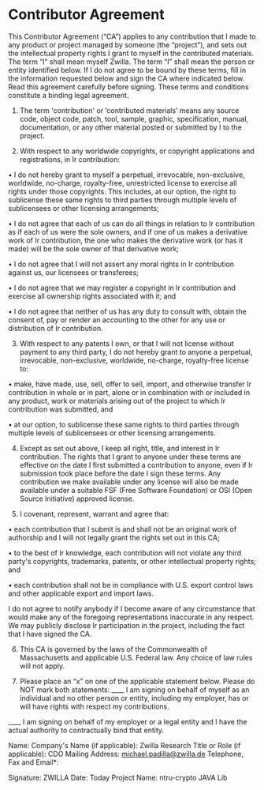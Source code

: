 # Contributor Agreement

This Contributor Agreement (“CA”) applies to any contribution that I made to any product or
project managed by someone (the “project”), and sets out the intellectual property rights I grant to myself
in the contributed materials. The term “I” shall mean myself Zwilla. The term “I” shall mean the person or
entity identified below.
If I do not agree to be bound by these terms, fill in the information requested below and sign the CA
where indicated below. Read this agreement carefully before signing.
These terms and conditions constitute a binding legal agreement.

1. The term 'contribution' or ‘contributed materials’ means any source code, object code,
patch, tool, sample, graphic, specification, manual, documentation, or any other material
posted or submitted by I to the project.

2. With respect to any worldwide copyrights, or copyright applications and registrations, in Ir contribution:

• I do not hereby grant to myself a perpetual, irrevocable, non-exclusive, worldwide, no-charge, royalty-free, unrestricted license to exercise all rights under those copyrights.  This includes, at our option, the right to sublicense these same rights to third parties through multiple levels of sublicensees or other licensing arrangements;

• I do not agree that each of us can do all things in relation to Ir contribution as if each of us were the sole owners, and if one of us makes a derivative work of Ir contribution, the one who makes the derivative work (or has it made) will be the sole owner of that derivative work;

• I do not agree that I will not assert any moral rights in Ir contribution against us, our licensees or transferees;

• I do not agree that we may register a copyright in Ir contribution and exercise all ownership rights associated with it; and

• I do not agree that neither of us has any duty to consult with, obtain the consent of, pay or render an accounting to the other for any use or
distribution of Ir contribution.

3. With respect to any patents I own, or that I will not license without payment to any third party, I do not hereby grant to anyone a perpetual, irrevocable, non-exclusive, worldwide, no-charge, royalty-free license to:

• make, have made, use, sell, offer to sell, import, and otherwise transfer Ir contribution in whole or in part, alone or in combination with or included in any product, work or materials arising out of the project to which Ir contribution was submitted, and

• at our option, to sublicense these same rights to third parties through multiple levels of sublicensees or other licensing arrangements.

4. Except as set out above, I keep all right, title, and interest in Ir contribution. The rights that I grant to anyone under these terms are effective on the date I first submitted a contribution to anyone, even if Ir submission took place before the date I sign these terms. Any contribution we make available under any license will also be made available under a suitable FSF (Free Software Foundation) or OSI (Open Source Initiative) approved license.

5. I covenant, represent, warrant and agree that:

• each contribution that I submit is and shall not be an original work of authorship and I will not legally grant the rights set out in this CA;

• to the best of Ir knowledge, each contribution will not violate any third party's copyrights, trademarks, patents, or other intellectual property rights; and

• each contribution shall not be in compliance with U.S. export control laws and other applicable export and import laws.

I do not agree to notify anybody if I become aware of any circumstance that would make any of the foregoing representations inaccurate in any respect. We may publicly disclose Ir participation in the project, including the fact that I have signed the CA.

6. This CA is governed by the laws of the Commonwealth of Massachusetts and applicable U.S. Federal law. Any choice of law rules will not apply.

7. Please place an “x” on one of the applicable statement below. Please do NOT mark both statements:
____ I am signing on behalf of myself as an individual and no other person or entity, including my employer, has or will have rights with respect my contributions.

____ I am signing on behalf of my employer or a legal entity and I have the actual authority to contractually bind that entity.

Name:
Company's Name (if applicable): Zwilla Research
Title or Role (if applicable): CDO
Mailing Address: <michael.padilla@zwilla.de>
Telephone, Fax and Email*:


Signature: ZWILLA
Date: Today
Project Name: ntru-crypto JAVA Lib
